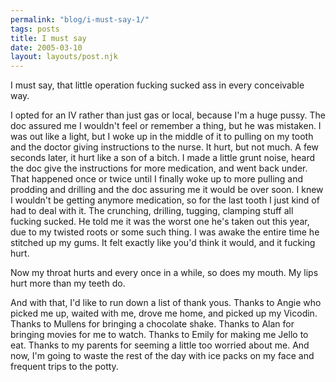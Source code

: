 ```yaml
---
permalink: "blog/i-must-say-1/"
tags: posts
title: I must say
date: 2005-03-10
layout: layouts/post.njk
---
```


I must say, that little operation fucking sucked ass in every conceivable way. 

I opted for an IV rather than just gas or local, because I'm a huge pussy. The doc assured me I wouldn't feel or remember a thing, but he was mistaken. I was out like a light, but I woke up in the middle of it to pulling on my tooth and the doctor giving instructions to the nurse. It hurt, but not much. A few seconds later, it hurt like a son of a bitch. I made a little grunt noise, heard the doc give the instructions for more medication, and went back under. That happened once or twice until I finally woke up to more pulling and prodding and drilling and the doc assuring me it would be over soon. I knew I wouldn't be getting anymore medication, so for the last tooth I just kind of had to deal with it. The crunching, drilling, tugging, clamping stuff all fucking sucked. He told me it was the worst one he's taken out this year, due to my twisted roots or some such thing. I was awake the entire time he stitched up my gums. It felt exactly like you'd think it would, and it fucking hurt.

Now my throat hurts and every once in a while, so does my mouth. My lips hurt more than my teeth do.

And with that, I'd like to run down a list of thank yous. Thanks to Angie who picked me up, waited with me, drove me home, and picked up my Vicodin. Thanks to Mullens for bringing a chocolate shake. Thanks to Alan for bringing movies for me to watch. Thanks to Emily for making me Jello to eat. Thanks to my parents for seeming a little too worried about me. And now, I'm going to waste the rest of the day with ice packs on my face and frequent trips to the potty.